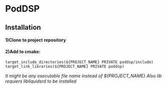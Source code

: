 # PodDSP
## Installation
#### 1)Clone to project repository

#### 2)Add to cmake:

   ```add_subdirectory(poddsp)
   target_include_directories(${PROJECT_NAME} PRIVATE poddsp/include)  
   target_link_libraries(${PROJECT_NAME} PRIVATE poddsp)  
   ```
   
   _It might be any executable file name instead of ${PROJECT_NAME}_
   *Also lib requiers libliquidsrd to be installed*
